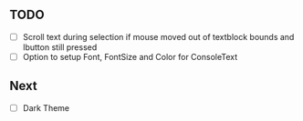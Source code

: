 ## TODO
- [ ] Scroll text during selection if mouse moved out of textblock bounds and lbutton still pressed
- [ ] Option to setup Font, FontSize and Color for ConsoleText

## Next
- [ ] Dark Theme